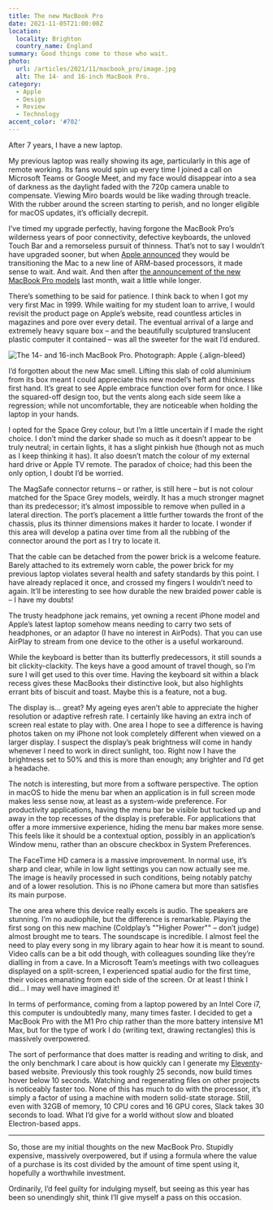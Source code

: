 ```yaml
---
title: The new MacBook Pro
date: 2021-11-05T21:00:00Z
location:
  locality: Brighton
  country_name: England
summary: Good things come to those who wait.
photo:
  url: /articles/2021/11/macbook_pro/image.jpg
  alt: The 14- and 16-inch MacBook Pro.
category:
  - Apple
  - Design
  - Review
  - Technology
accent_color: '#702'
---
```

After 7 years, I have a new laptop.

My previous laptop was really showing its age, particularly in this age of remote working. Its fans would spin up every time I joined a call on Microsoft Teams or Google Meet, and my face would disappear into a sea of darkness as the daylight faded with the 720p camera unable to compensate. Viewing Miro boards would be like wading through treacle. With the rubber around the screen starting to perish, and no longer eligible for macOS updates, it’s officially decrepit.

I’ve timed my upgrade perfectly, having forgone the MacBook Pro’s wilderness years of poor connectivity, defective keyboards, the unloved Touch Bar and a remorseless pursuit of thinness. That’s not to say I wouldn’t have upgraded sooner, but when [Apple announced][1] they would be transitioning the Mac to a new line of ARM-based processors, it made sense to wait. And wait. And then after [the announcement of the new MacBook Pro models][2] last month, wait a little while longer.

There’s something to be said for patience. I think back to when I got my very first Mac in 1999. While waiting for my student loan to arrive, I would revisit the product page on Apple’s website, read countless articles in magazines and pore over every detail. The eventual arrival of a large and extremely heavy square box – and the beautifully sculptured translucent plastic computer it contained – was all the sweeter for the wait I’d endured.

![](image.jpg 'The 14- and 16-inch MacBook Pro. Photograph: Apple')
{.align-bleed}

I’d forgotten about the new Mac smell. Lifting this slab of cold aluminium from its box meant I could appreciate this new model’s heft and thickness first hand. It’s great to see Apple embrace function over form for once. I like the squared-off design too, but the vents along each side seem like a regression; while not uncomfortable, they are noticeable when holding the laptop in your hands.

I opted for the Space Grey colour, but I’m a little uncertain if I made the right choice. I don’t mind the darker shade so much as it doesn’t appear to be truly neutral; in certain lights, it has a slight pinkish hue (though not as much as I keep thinking it has). It also doesn’t match the colour of my external hard drive or Apple TV remote. The paradox of choice; had this been the only option, I doubt I’d be worried.

The MagSafe connector returns – or rather, is still here – but is not colour matched for the Space Grey models, weirdly. It has a much stronger magnet than its predecessor; it’s almost impossible to remove when pulled in a lateral direction. The port’s placement a little further towards the front of the chassis, plus its thinner dimensions makes it harder to locate. I wonder if this area will develop a patina over time from all the rubbing of the connector around the port as I try to locate it.

That the cable can be detached from the power brick is a welcome feature. Barely attached to its extremely worn cable, the power brick for my previous laptop violates several health and safety standards by this point. I have already replaced it once, and crossed my fingers I wouldn’t need to again. It’ll be interesting to see how durable the new braided power cable is – I have my doubts!

The trusty headphone jack remains, yet owning a recent iPhone model and Apple’s latest laptop somehow means needing to carry two sets of headphones, or an adaptor (I have no interest in AirPods). That you can use AirPlay to stream from one device to the other is a useful workaround.

While the keyboard is better than its butterfly predecessors, it still sounds a bit clickity-clackity. The keys have a good amount of travel though, so I’m sure I will get used to this over time. Having the keyboard sit within a black recess gives these MacBooks their distinctive look, but also highlights errant bits of biscuit and toast. Maybe this is a feature, not a bug.

The display is… great? My ageing eyes aren’t able to appreciate the higher resolution or adaptive refresh rate. I certainly like having an extra inch of screen real estate to play with. One area I hope to see a difference is having photos taken on my iPhone not look completely different when viewed on a larger display. I suspect the display’s peak brightness will come in handy whenever I need to work in direct sunlight, too. Right now I have the brightness set to 50% and this is more than enough; any brighter and I’d get a headache.

The notch is interesting, but more from a software perspective. The option in macOS to hide the menu bar when an application is in full screen mode makes less sense now, at least as a system-wide preference. For productivity applications, having the menu bar be visible but tucked up and away in the top recesses of the display is preferable. For applications that offer a more immersive experience, hiding the menu bar makes more sense. This feels like it should be a contextual option, possibly in an application’s Window menu, rather than an obscure checkbox in System Preferences.

The FaceTime HD camera is a massive improvement. In normal use, it’s sharp and clear, while in low light settings you can now actually see me. The image is heavily processed in such conditions, being notably patchy and of a lower resolution. This is no iPhone camera but more than satisfies its main purpose.

The one area where this device really excels is audio. The speakers are stunning. I’m no audiophile, but the difference is remarkable. Playing the first song on this new machine (Coldplay’s ""Higher Power"" – don’t judge) almost brought me to tears. The soundscape is incredible. I almost feel the need to play every song in my library again to hear how it is meant to sound. Video calls can be a bit odd though, with colleagues sounding like they’re dialling in from a cave. In a Microsoft Team’s meetings with two colleagues displayed on a split-screen, I experienced spatial audio for the first time, their voices emanating from each side of the screen. Or at least I think I did… I may well have imagined it!

In terms of performance, coming from a laptop powered by an Intel Core i7, this computer is undoubtedly many, many times faster. I decided to get a MacBook Pro with the M1 Pro chip rather than the more battery intensive M1 Max, but for the type of work I do (writing text, drawing rectangles) this is massively overpowered.

The sort of performance that does matter is reading and writing to disk, and the only benchmark I care about is how quickly can I generate my [Eleventy][3]-based website. Previously this took roughly 25 seconds, now build times hover below 10 seconds. Watching and regenerating files on other projects is noticeably faster too. None of this has much to do with the processor, it’s simply a factor of using a machine with modern solid-state storage. Still, even with 32GB of memory, 10 CPU cores and 16 GPU cores, Slack takes 30 seconds to load. What I’d give for a world without slow and bloated Electron-based apps.

* * *

So, those are my initial thoughts on the new MacBook Pro. Stupidly expensive, massively overpowered, but if using a formula where the value of a purchase is its cost divided by the amount of time spent using it, hopefully a worthwhile investment.

Ordinarily, I’d feel guilty for indulging myself, but seeing as this year has been so unendingly shit, think I’ll give myself a pass on this occasion.

[1]: https://www.apple.com/newsroom/2020/06/apple-announces-mac-transition-to-apple-silicon/
[2]: https://www.apple.com/newsroom/2021/10/apple-unveils-game-changing-macbook-pro/
[3]: https://www.11ty.dev
